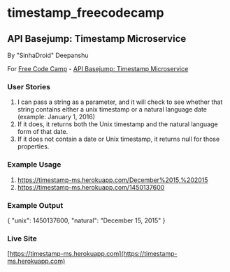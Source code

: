 # timestamp_freecodecamp

## API Basejump: Timestamp Microservice
By "SinhaDroid" Deepanshu

For [Free Code Camp](http://freecodecamp.com) - [API Basejump: Timestamp Microservice](http://www.freecodecamp.com/challenges/basejump-timestamp-microservice)

### User Stories

1. I can pass a string as a parameter, and it will check to see whether that string contains either a unix timestamp or a natural language date (example: January 1, 2016)
2. If it does, it returns both the Unix timestamp and the natural language form of that date.
3. If it does not contain a date or Unix timestamp, it returns null for those properties.

### Example Usage

1. https://timestamp-ms.herokuapp.com/December%2015,%202015
2. https://timestamp-ms.herokuapp.com/1450137600

### Example Output

{ "unix": 1450137600, "natural": "December 15, 2015" }

### Live Site
[https://timestamp-ms.herokuapp.com](https://timestamp-ms.herokuapp.com)
